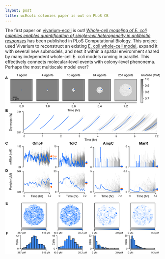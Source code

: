 ```yaml
---
layout: post
title: wcEcoli colonies paper is out on PLoS CB
---
```


The first paper on [vivarium-ecoli](https://github.com/CovertLab/vivarium-ecoli) is out! [*Whole-cell modeling 
of E. coli colonies enables quantification of single-cell heterogeneity in antibiotic responses*](
https://journals.plos.org/ploscompbiol/article?id=10.1371/journal.pcbi.1011232) has been published in PLoS Computational
Biology. This project used Vivarium to reconstruct an existing [E. coli whole-cell model](
https://www.science.org/doi/10.1126/science.aav3751), expand it with several new submodels, and nest it within a spatial
environment shared by many independent whole-cell E. coli models running in parallel. This effectively connects 
molecular-level events with colony-level phenonema. Perhaps the most multiscale model ever?

![wcEcoliColonies](https://raw.githubusercontent.com/eagmon/eagmon.github.io/master/images/wcEcoli-colonies.png)